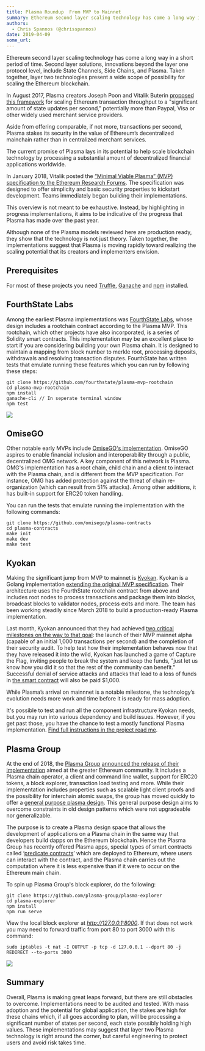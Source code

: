 ```yaml
---
title: Plasma Roundup  From MVP to Mainnet
summary: Ethereum second layer scaling technology has come a long way in a short period of time. Second layer solutions, innovations beyond the layer one protocol level, include State Channels, Side Chains, and Plasma. Taken together, layer two technologies present a wide scope of possibility for scaling the Ethereum blockchain. In August 2017, Plasma creators Joseph Poon and Vitalik Buterin proposed this framework for scaling Ethereum transaction throughput to a significant amount of state updates per s
authors:
  - Chris Spannos (@chrisspannos)
date: 2019-04-09
some_url: 
---
```


Ethereum second layer scaling technology has come a long way in a short period of time. Second layer solutions, innovations beyond the layer one protocol level, include State Channels, Side Chains, and Plasma. Taken together, layer two technologies present a wide scope of possibility for scaling the Ethereum blockchain.

In August 2017, Plasma creators Joseph Poon and Vitalik Buterin [proposed this framework](https://plasma.io/plasma.pdf) for scaling Ethereum transaction throughput to a "significant amount of state updates per second," potentially more than Paypal, Visa or other widely used merchant service providers.

Aside from offering comparable, if not more, transactions per second, Plasma stakes its security in the value of Ethereum’s decentralized mainchain rather than in centralized merchant services.

The current promise of Plasma lays in its potential to help scale blockchain technology by processing a substantial amount of decentralized financial applications worldwide.

In January 2018, Vitalik posted the [“Minimal Viable Plasma” (MVP) specification to the Ethereum Research Forums](https://ethresear.ch/t/minimal-viable-plasma/426). The specification was designed to offer simplicity and basic security properties to kickstart development. Teams immediately began building their implementations.

This overview is not meant to be exhaustive. Instead, by highlighting in progress implementations, it aims to be indicative of the progress that Plasma has made over the past year.

Although none of the Plasma models reviewed here are production ready, they show that the technology is not just theory. Taken together, the implementations suggest that Plasma is moving rapidly toward realizing the scaling potential that its creators and implementers envision.

## Prerequisites

For most of these projects you need [Truffle](https://kauri.io/article/2b10c835fe4d463f909915bd75597d6b/v1/truffle-101-development-tools-for-smart-contracts), [Ganache](https://kauri.io/article/2b10c835fe4d463f909915bd75597d6b/v1/truffle-101-development-tools-for-smart-contracts) and [npm](https://www.npmjs.com) installed.

## FourthState Labs

Among the earliest Plasma implementations was [FourthState Labs](https://github.com/FourthState/plasma-mvp-rootchain), whose design includes a rootchain contract according to the Plasma MVP. This rootchain, which other projects have also incorporated, is a series of Solidity smart contracts. This implementation may be an excellent place to start if you are considering building your own Plasma chain. It is designed to maintain a mapping from block number to merkle root, processing deposits, withdrawals and resolving transaction disputes. FourthState has written tests that emulate running these features which you can run by following these steps:

```shell
git clone https://github.com/fourthstate/plasma-mvp-rootchain
cd plasma-mvp-rootchain
npm install
ganache-cli // In seperate terminal window
npm test
```

![](https://api.kauri.io:443/ipfs/QmbDKcmsdeVqnY3abxsJAAnJakrP3bFeFgwKNL6A4oCATX)

## OmiseGO

Other notable early MVPs include [OmiseGO's implementation](https://github.com/omisego/plasma-contracts). OmiseGO aspires to enable financial inclusion and interoperability through a public, decentralized OMG network. A key component of this network is Plasma. OMG's implementation has a root chain, child chain and a client to interact with the Plasma chain, and is different from the MVP specification. For instance, OMG has added protection against the threat of chain re-organization (which can result from 51% attacks). Among other additions, it has built-in support for ERC20 token handling.

You can run the tests that emulate running the implementation with the following commands:

```shell
git clone https://github.com/omisego/plasma-contracts
cd plasma-contracts
make init
make dev
make test
```

## Kyokan

Making the significant jump from MVP to mainnet is [Kyokan](https://github.com/kyokan/plasma). Kyokan is a Golang implementation [extending the original MVP specification](https://kauri.io/article/7f9e1c04f3964016806becc33003bdf3/v4/minimum-viable-plasma-the-kyokan-implementation). Their architecture uses the FourthState rootchain contract from above and includes root nodes to process transactions and package them into blocks, broadcast blocks to validator nodes, process exits and more. The team has been working steadily since March 2018 to build a production-ready Plasma implementation.

Last month, Kyokan announced that they had achieved [two critical milestones on the way to that goal](https://medium.com/kyokan-llc/announcing-our-plasma-mvp-alpha-23a8bc9673fc): the launch of their MVP mainnet alpha (capable of an initial 1,000 transactions per second) and the completion of their security audit. To help test how their implementation behaves now that they have released it into the wild, Kyokan has launched a game of Capture the Flag, inviting people to break the system and keep the funds, "just let us know how you did it so that the rest of the community can benefit." Successful denial of service attacks and attacks that lead to a loss of funds in [the smart contract](https://etherscan.io/address/0x0cdd78c34a4305234898864c1daccdbb326a520d) will also be paid $1,000.

While Plasma’s arrival on mainnnet is a notable milestone, the technology’s evolution needs more work and time before it is ready for mass adoption.

It's possible to test and run all the component infrastructure Kyokan needs, but you may run into various dependency and build issues. However, if you get past those, you have the chance to test a mostly functional Plasma implementation. [Find full instructions in the project read me](https://github.com/kyokan/plasma#local-development-installation-and-setup).

## Plasma Group

At the end of 2018, the [Plasma Group](https://plasma.group/) [announced the release of their implementation](https://medium.com/plasma-group/plasma-spec-9d98d0f2fccf) aimed at the greater Ethereum community. It includes a Plasma chain operator, a client and command line wallet, support for ERC20 tokens, a block explorer, transaction load testing and more. While their implementation includes properties such as scalable light client proofs and the possibility for interchain atomic swaps, the group has moved quickly to offer a [general purpose plasma design](https://medium.com/plasma-group/towards-a-general-purpose-plasma-f1cc4d49c1f4). This general purpose design aims to overcome constraints in old design patterns which were not upgradeable nor generalizable.

The purpose is to create a Plasma design space that allows the development of applications on a Plasma chain in the same way that developers build dapps on the Ethereum blockchain. Hence the Plasma Group has recently offered Plasma apps, special types of smart contracts called ‘[predicate contracts](https://github.com/plasma-group/plasma-predicates)’ which are deployed to Ethereum, where users can interact with the contract, and the Plasma chain carries out the computation where it is less expensive than if it were to occur on the Ethereum main chain.

To spin up Plasma Group's block explorer, do the following:

```shell
git clone https://github.com/plasma-group/plasma-explorer
cd plasma-explorer
npm install
npm run serve
```

View the local block explorer at _<http://127.0.0.1:8000>_. If that does not work you may need to forward traffic from port 80 to port 3000 with this command:

```shell
sudo iptables -t nat -I OUTPUT -p tcp -d 127.0.0.1 --dport 80 -j REDIRECT --to-ports 3000
```

![](https://api.kauri.io:443/ipfs/Qmcq47SvmNBkmTukfridq4f7UwskLSwTe519VvtRwyeQyw)

## Summary

Overall, Plasma is making great leaps forward, but there are still obstacles to overcome. Implementations need to be audited and tested. With mass adoption and the potential for global application, the stakes are high for these chains which, if all goes according to plan, will be processing a significant number of states per second, each state possibly holding high values. These implementations may suggest that layer two Plasma technology is right around the corner, but careful engineering to protect users and avoid risk takes time.
